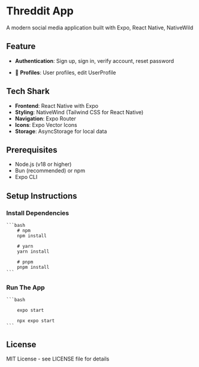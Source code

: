 # Threddit App

A modern social media application built with Expo, React Native,  NativeWild

## Feature

- **Authentication**: Sign up, sign in, verify account, reset password

- 👤 **Profiles**: User profiles, edit UserProfile
## Tech Shark
- **Frontend**: React Native with Expo
- **Styling**: NativeWind (Tailwind CSS for React Native)
- **Navigation**: Expo Router
- **Icons**: Expo Vector Icons
- **Storage**: AsyncStorage for local data

## Prerequisites

- Node.js (v18 or higher)
- Bun (recommended) or npm
- Expo CLI
## Setup Instructions
### Install Dependencies
    ```bash
        # npm
        npm install

        # yarn
        yarn install

        # pnpm
        pnpm install
    ```
### Run The App
    ```bash

        expo start

        npx expo start
    ```

## License

MIT License - see LICENSE file for details